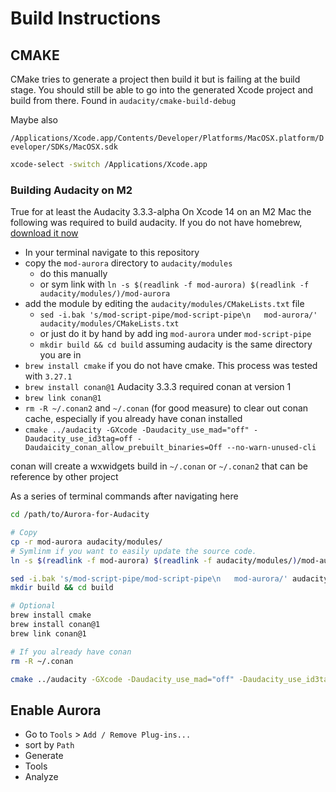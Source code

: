 # Build Instructions

## CMAKE

CMake tries to generate a project then build it but is failing at the build stage. You should still be able to go into the generated Xcode project and build from there. Found in `audacity/cmake-build-debug`

Maybe also

`/Applications/Xcode.app/Contents/Developer/Platforms/MacOSX.platform/Developer/SDKs/MacOSX.sdk`

```sh
xcode-select -switch /Applications/Xcode.app    
```

### Building Audacity on M2

True for at least the Audacity 3.3.3-alpha
On Xcode 14 on an M2 Mac the following was required to build audacity.
If you do not have homebrew, [download it now](https://brew.sh)

- In your terminal navigate to this repository
- copy the `mod-aurora` directory to `audacity/modules`
  - do this manually
  - or sym link with `ln -s $(readlink -f mod-aurora) $(readlink -f audacity/modules/)/mod-aurora`
- add the module by editing the `audacity/modules/CMakeLists.txt` file
  - `sed -i.bak 's/mod-script-pipe/mod-script-pipe\n   mod-aurora/' audacity/modules/CMakeLists.txt`
  - or just do it by hand by add ing `mod-aurora` under `mod-script-pipe`
  - `mkdir build && cd build` assuming audacity is the same directory you are in
- `brew install cmake` if you do not have cmake. This process was tested with `3.27.1`
- `brew install conan@1` Audacity 3.3.3 required conan at version 1
- `brew link conan@1`
- `rm -R ~/.conan2` and `~/.conan` (for good measure) to clear out conan cache, especially if you already have conan installed
- `cmake ../audacity -GXcode -Daudacity_use_mad="off" -Daudacity_use_id3tag=off -Daudaicity_conan_allow_prebuilt_binaries=Off --no-warn-unused-cli`

conan will create a wxwidgets build in `~/.conan` or `~/.conan2` that can be reference by other project

As a series of terminal commands after navigating here

```sh
cd /path/to/Aurora-for-Audacity

# Copy
cp -r mod-aurora audacity/modules/
# Symlinm if you want to easily update the source code.
ln -s $(readlink -f mod-aurora) $(readlink -f audacity/modules/)/mod-aurora

sed -i.bak 's/mod-script-pipe/mod-script-pipe\n   mod-aurora/' audacity/modules/CMakeLists.txt
mkdir build && cd build

# Optional
brew install cmake
brew install conan@1
brew link conan@1

# If you already have conan
rm -R ~/.conan

cmake ../audacity -GXcode -Daudacity_use_mad="off" -Daudacity_use_id3tag=off -Daudaicity_conan_allow_prebuilt_binaries=Off --no-warn-unused-cli
```

## Enable Aurora

- Go to `Tools` > `Add / Remove Plug-ins...`
- sort by `Path`
 - Generate
 - Tools
 - Analyze

